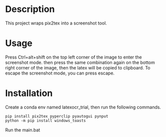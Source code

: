 # Description
This project wraps pix2tex into a screenshot tool.

# Usage
Press Ctrl+alt+shift on the top left corner of the image to enter the screenshot mode. then press the same combination again on the bottom right corner of the image, then the latex will be copied to clipboard.
To escape the screenshot mode, you can press escape.

# Installation

Create a conda env named latexocr_trial, then run the following commands.
```
pip install pix2tex pyperclip pyautogui pynput
python -m pip install windows_toasts
```

Run the main.bat